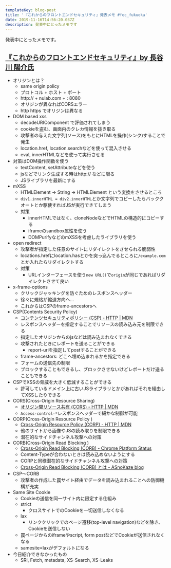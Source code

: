 ```yaml
---
templateKey: blog-post
title: '『これからのフロントエンドセキュリティ』発表メモ #fec_fukuoka'
date: 2019-11-16T14:56:20.037Z
description: 発表中にとったメモです
---
```

発表中にとったメモです。

## [『これからのフロントエンドセキュリティ』by 長谷川 陽介氏](https://frontend-conf.fukuoka.jp/sessions#b-7)
- オリジンとは？
  - same origin policy
  - プロトコル + ホスト + ポート
  - http:// + nulab.com + : 8080
  - オリジンが異なればCORSエラー
  - http https でオリジンは異なる
- DOM based xss
  - decodeURIComponent で評価されてしまう
  - cookieを盗む、画面内のクレカ情報を抜き取る
  - 攻撃者の与えた文字列(ソース)をもとにHTMLを操作(シンク)することで発生
  - location.href, location.searchなどを使って混入させる
  - eval, innerHTMLなどを使って実行させる
- 対策はDOM操作関数を使う
  - textContent, setAttributeなどを使う
  - jsなどでリンク生成する時はhttp:// などに限る
  - JSライブラリを最新にする
- mXSS
  - HTMLElement -> String -> HTMLElement という変換をさせるところ
  - `div1.innerHTML = div2.innerHTML`とか文字列でコピーしたらバッククオートとか駆使すればJSが実行できてしまう
  - 対策
    - innerHTMLではなく、cloneNodeなどでHTMLの構造的にコピーする
    - iframeのsandbox属性を使う
    - DOMPurifyなどのmXSSを考慮したライブラリを使う
- open redirect
  - 攻撃者が指定した任意のサイトにリダイレクトをさせられる脆弱性
  - locations.hrefにlocation.hasとかを突っ込んでるところに`/example.com`とか入れたらリダイレクトする
  - 対策
    - URLインターフェースを使う`new URL()`で`origin`が同じであればリダイレクトさせて良い
- x-frame-options
  - クリックジャッキングを防ぐためのレスポンスヘッダー
  - 徐々に規格が縮退方向へ…
  - これからはCSPのframe-ancestorsへ
- CSP(Contents Security Policy)
  - [コンテンツセキュリティポリシー (CSP) - HTTP \| MDN](https://developer.mozilla.org/ja/docs/Web/HTTP/CSP)
  - レスポンスヘッダーを指定することでリソースの読み込み元を制限できる
  - 指定したオリジンからのjsなどは読み込まれなくできる
  - 攻撃されたときにレポートを送ることができる
    - report-uriを指定してpostすることができる
  - frame-ancestors: どこへ埋め込まれるかを指定できる
  - フォームの送信先の制限
  - ブロックすることもできるし、ブロックさせないけどレポートだけ送ることもできる
- CSPでXSSの脅威を大きく低減することができる
  - 許可しているドメイン上に古いJSライブラリとかがあればそれを経由してXSSしたりできる
- CORS(Cross-Origin Resource Sharing)
  - [オリジン間リソース共有 (CORS) - HTTP \| MDN](https://developer.mozilla.org/ja/docs/Web/HTTP/CORS)
  - `Access-control-*`レスポンスヘッダーで細かな制御が可能
- CORP(Cross-Origin Resource Policy )
  - [Cross-Origin Resource Policy (CORP) - HTTP \| MDN](https://developer.mozilla.org/en-US/docs/Web/HTTP/Cross-Origin_Resource_Policy_(CORP))
  - 他のサイトから画像やJSの読み取りを制限できる
  - 潜在的なサイドチャンネル攻撃への対策
- CORB(Cross-Origin Read Blocking )
  - [Cross-Origin Read Blocking (CORB) - Chrome Platform Status](https://www.chromestatus.com/feature/5629709824032768)
  - Content-Typeが合わないときは読み込めないようにする
  - CORPと同様潜在的なサイドチャンネル攻撃への対策
  - [Cross-Origin Read Blocking (CORB) とは - ASnoKaze blog](https://asnokaze.hatenablog.com/entry/2018/04/10/205717)
- CSP〜CORB
  - 攻撃者の作成した罠サイト経由でデータを読み込まれることへの防御機構が充実
- Same Site Cookie
  - Cookieの送信を同一サイト内に限定する仕組み
  - strict
    - クロスサイトでのCookieを一切送信しなくなる
  - lax
    - リンククリックでのページ遷移(top-level navigation)などを除き、Cookieを送信しない
  - 罠ページからのiframeやscript, form postなどでCookieが送信されなくなる
  - samesite=laxがデフォルトになる
- 今日紹介できなかったもの
  - SRI, Fetch, metadata, XS-Search, XS-Leaks
